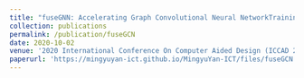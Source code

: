 ```yaml
---
title: "fuseGNN: Accelerating Graph Convolutional Neural NetworkTraining on GPGPU"
collection: publications
permalink: /publication/fuseGCN
date: 2020-10-02
venue: '2020 International Conference On Computer Aided Design (ICCAD 2020)'
paperurl: 'https://mingyuyan-ict.github.io/MingyuYan-ICT/files/fuseGCN.pdf'
---
```

